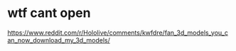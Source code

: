 # wtf cant open

https://www.reddit.com/r/Hololive/comments/kwfdre/fan_3d_models_you_can_now_download_my_3d_models/
